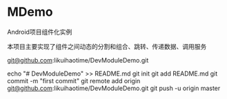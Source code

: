 # MDemo
Android项目组件化实例

本项目主要实现了组件之间动态的分割和组合、跳转、传递数据、调用服务




git@github.com:likuihaotime/DevModuleDemo.git

echo "# DevModuleDemo" >> README.md
git init
git add README.md
git commit -m "first commit"
git remote add origin git@github.com:likuihaotime/DevModuleDemo.git
git push -u origin master





